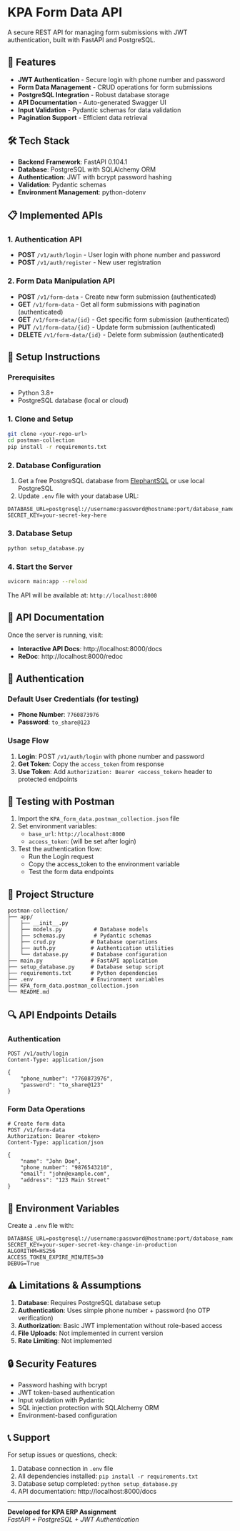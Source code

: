 # KPA Form Data API

A secure REST API for managing form submissions with JWT authentication, built with FastAPI and PostgreSQL.

## 🚀 Features

- **JWT Authentication** - Secure login with phone number and password
- **Form Data Management** - CRUD operations for form submissions
- **PostgreSQL Integration** - Robust database storage
- **API Documentation** - Auto-generated Swagger UI
- **Input Validation** - Pydantic schemas for data validation
- **Pagination Support** - Efficient data retrieval

## 🛠️ Tech Stack

- **Backend Framework**: FastAPI 0.104.1
- **Database**: PostgreSQL with SQLAlchemy ORM
- **Authentication**: JWT with bcrypt password hashing
- **Validation**: Pydantic schemas
- **Environment Management**: python-dotenv

## 📋 Implemented APIs

### 1. Authentication API
- **POST** `/v1/auth/login` - User login with phone number and password
- **POST** `/v1/auth/register` - New user registration

### 2. Form Data Manipulation API
- **POST** `/v1/form-data` - Create new form submission (authenticated)
- **GET** `/v1/form-data` - Get all form submissions with pagination (authenticated)
- **GET** `/v1/form-data/{id}` - Get specific form submission (authenticated)
- **PUT** `/v1/form-data/{id}` - Update form submission (authenticated)
- **DELETE** `/v1/form-data/{id}` - Delete form submission (authenticated)

## 🔧 Setup Instructions

### Prerequisites
- Python 3.8+
- PostgreSQL database (local or cloud)

### 1. Clone and Setup
```bash
git clone <your-repo-url>
cd postman-collection
pip install -r requirements.txt
```

### 2. Database Configuration
1. Get a free PostgreSQL database from [ElephantSQL](https://www.elephantsql.com/) or use local PostgreSQL
2. Update `.env` file with your database URL:
```env
DATABASE_URL=postgresql://username:password@hostname:port/database_name
SECRET_KEY=your-secret-key-here
```

### 3. Database Setup
```bash
python setup_database.py
```

### 4. Start the Server
```bash
uvicorn main:app --reload
```

The API will be available at: `http://localhost:8000`

## 📖 API Documentation

Once the server is running, visit:
- **Interactive API Docs**: http://localhost:8000/docs
- **ReDoc**: http://localhost:8000/redoc

## 🔐 Authentication

### Default User Credentials (for testing)
- **Phone Number**: `7760873976`
- **Password**: `to_share@123`

### Usage Flow
1. **Login**: POST `/v1/auth/login` with phone number and password
2. **Get Token**: Copy the `access_token` from response
3. **Use Token**: Add `Authorization: Bearer <access_token>` header to protected endpoints

## 🧪 Testing with Postman

1. Import the `KPA_form_data.postman_collection.json` file
2. Set environment variables:
   - `base_url`: `http://localhost:8000`
   - `access_token`: (will be set after login)
3. Test the authentication flow:
   - Run the Login request
   - Copy the access_token to the environment variable
   - Test the form data endpoints

## 📁 Project Structure

```
postman-collection/
├── app/
│   ├── __init__.py
│   ├── models.py          # Database models
│   ├── schemas.py         # Pydantic schemas
│   ├── crud.py           # Database operations
│   ├── auth.py           # Authentication utilities
│   └── database.py       # Database configuration
├── main.py               # FastAPI application
├── setup_database.py     # Database setup script
├── requirements.txt      # Python dependencies
├── .env                  # Environment variables
├── KPA_form_data.postman_collection.json
└── README.md
```

## 🔍 API Endpoints Details

### Authentication
```http
POST /v1/auth/login
Content-Type: application/json

{
    "phone_number": "7760873976",
    "password": "to_share@123"
}
```

### Form Data Operations
```http
# Create form data
POST /v1/form-data
Authorization: Bearer <token>
Content-Type: application/json

{
    "name": "John Doe",
    "phone_number": "9876543210",
    "email": "john@example.com",
    "address": "123 Main Street"
}
```

## 🚨 Environment Variables

Create a `.env` file with:
```env
DATABASE_URL=postgresql://username:password@hostname:port/database_name
SECRET_KEY=your-super-secret-key-change-in-production
ALGORITHM=HS256
ACCESS_TOKEN_EXPIRE_MINUTES=30
DEBUG=True
```

## ⚠️ Limitations & Assumptions

1. **Database**: Requires PostgreSQL database setup
2. **Authentication**: Uses simple phone number + password (no OTP verification)
3. **Authorization**: Basic JWT implementation without role-based access
4. **File Uploads**: Not implemented in current version
5. **Rate Limiting**: Not implemented

## 🔒 Security Features

- Password hashing with bcrypt
- JWT token-based authentication
- Input validation with Pydantic
- SQL injection protection with SQLAlchemy ORM
- Environment-based configuration

## 📞 Support

For setup issues or questions, check:
1. Database connection in `.env` file
2. All dependencies installed: `pip install -r requirements.txt`
3. Database setup completed: `python setup_database.py`
4. API documentation: http://localhost:8000/docs

---

**Developed for KPA ERP Assignment**  
*FastAPI + PostgreSQL + JWT Authentication*